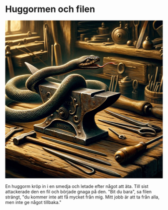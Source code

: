 # Huggormen och filen

<img src="07.png" width="512">

En huggorm kröp in i en smedja och letade efter något att äta. Till sist attackerade den en fil och började gnaga på den. "Bit du bara", sa filen strängt, "du kommer inte att få mycket från mig. Mitt jobb är att ta från alla, men inte ge något tillbaka."